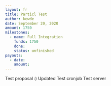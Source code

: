 ```yaml
---
layout: fr
title: Particl Test
author: kewde
date: September 20, 2020
amount: 1750
milestones:
  - name: Full Integration
    funds: 1750
    done:
    status: unfinished
payouts:
  - date:
    amount:
---
```

Test proposal :)
Updated
Test cronjob
Test server

